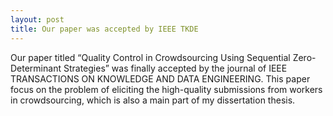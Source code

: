 ```yaml
---
layout: post
title: Our paper was accepted by IEEE TKDE
---
```


Our paper titled “Quality Control in Crowdsourcing Using Sequential Zero-Determinant Strategies” was finally accepted by the journal of IEEE TRANSACTIONS ON KNOWLEDGE AND DATA ENGINEERING. This paper focus on the problem of eliciting the high-quality submissions from workers in crowdsourcing, which is also a main part of my dissertation thesis.
